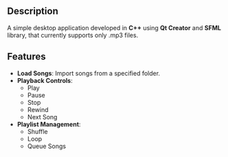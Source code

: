 ## Description

A simple desktop application developed in **C++** using **Qt Creator** and **SFML** library, that currently supports only .mp3 files.

## Features

- **Load Songs**: Import songs from a specified folder.
- **Playback Controls**: 
  - Play
  - Pause
  - Stop
  - Rewind
  - Next Song
- **Playlist Management**: 
  - Shuffle
  - Loop
  - Queue Songs
